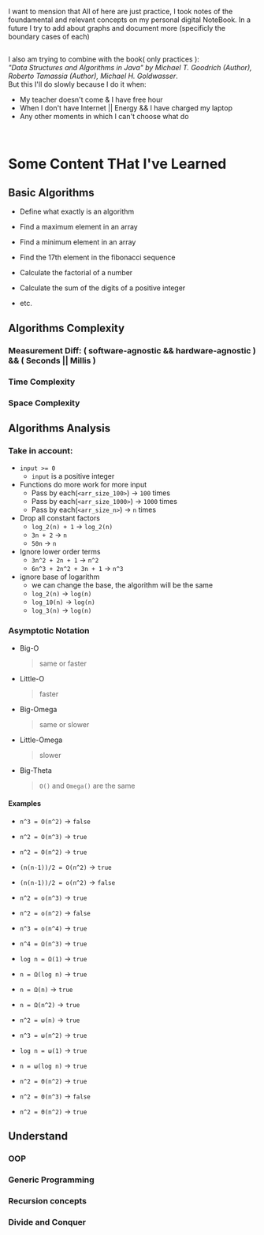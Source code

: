 I want to mension that All of here are just practice, I took notes of the foundamental and relevant concepts on my personal digital NoteBook. In a future I try to add about graphs and document more (specificly the boundary cases of each)  
##  
I also am trying to combine with the book( only practices ):  
_"Data Structures and Algorithms in Java" by Michael T. Goodrich (Author), Roberto Tamassia (Author), Michael H. Goldwasser_.    
But this I'll do slowly because I do it when:
- My teacher doesn't come & I have free hour
- When I don't have Internet || Energy && I have charged my laptop
- Any other moments in which I can't choose what do

<br>


# Some Content THat I've Learned    
## Basic Algorithms   
- Define what exactly is an algorithm   


- Find a maximum element in an array
- Find a minimum element in an array
- Find the 17th element in the fibonacci sequence
- Calculate the factorial of a number
- Calculate the sum of the digits of a positive integer
- etc.  

## Algorithms Complexity
### Measurement Diff: ( software-agnostic && hardware-agnostic ) && ( Seconds || Millis )
### Time Complexity
### Space Complexity

## Algorithms Analysis   
### Take in account:
- `input >= 0`
  - `input` is a positive integer 
- Functions do more work for more input
  - Pass by each(`<arr_size_100>`) -> `100` times
  - Pass by each(`<arr_size_1000>`) -> `1000` times
  - Pass by each(`<arr_size_n>`) -> `n` times
- Drop all constant factors
  - `log_2(n) + 1` -> `log_2(n)`
  - `3n + 2` -> `n`
  - `50n` -> `n`
- Ignore lower order terms
  - `3n^2 + 2n + 1` -> `n^2`
  - `6n^3 + 2n^2 + 3n + 1` -> `n^3`   
- ignore base of logarithm
  - we can change the base, the algorithm will be the same
  - `log_2(n)` -> `log(n)`
  - `log_10(n)` -> `log(n)`
  - `log_3(n)` -> `log(n)`
### Asymptotic Notation 
  - Big-O
    > same or faster 
  - Little-O
    > faster
  - Big-Omega
    > same or slower
  - Little-Omega
    > slower
  - Big-Theta
    > `O()` and `Omega()` are the same  


#### Examples

- `n^3 = O(n^2)` -> `false`
- `n^2 = O(n^3)` -> `true`
- `n^2 = O(n^2)` -> `true`
- `(n(n-1))/2 = O(n^2)` -> `true`


- `(n(n-1))/2 = o(n^2)` -> `false`
- `n^2 = o(n^3)` -> `true`
- `n^2 = o(n^2)` -> `false`
- `n^3 = o(n^4)` -> `true`


- `n^4 = Ω(n^3)` -> `true`
- `log n = Ω(1)` -> `true`
- `n = Ω(log n)` -> `true`
- `n = Ω(n)` -> `true`
- `n = Ω(n^2)` -> `true`


- `n^2 = ω(n)` -> `true`
- `n^3 = ω(n^2)` -> `true`
- `log n = ω(1)` -> `true`
- `n = ω(log n)` -> `true`


- `n^2 = Θ(n^2)` -> `true`
- `n^2 = Θ(n^3)` -> `false`
- `n^2 = Θ(n^2)` -> `true`

## Understand
### OOP
### Generic Programming
### Recursion concepts
### Divide and Conquer


